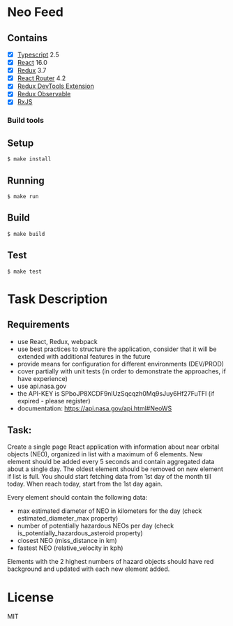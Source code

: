 # Neo Feed

## Contains

- [x] [Typescript](https://www.typescriptlang.org/) 2.5
- [x] [React](https://facebook.github.io/react/) 16.0
- [x] [Redux](https://github.com/reactjs/redux) 3.7
- [x] [React Router](https://github.com/ReactTraining/react-router) 4.2
- [x] [Redux DevTools Extension](https://github.com/zalmoxisus/redux-devtools-extension)
- [x] [Redux Observable](https://github.com/redux-observable/redux-observable)
- [x] [RxJS](http://reactivex.io/rxjs/)

### Build tools

## Setup

```
$ make install
```

## Running

```
$ make run
```

## Build

```
$ make build
```

## Test

```
$ make test
```

# Task Description

## Requirements

-	use React, Redux, webpack
- use best practices to structure the application, consider that it will be extended with additional features in the future
-	provide means for configuration for different environments (DEV/PROD)
-	cover partially with unit tests (in order to demonstrate the approaches, if have experience)
-	use api.nasa.gov
-	the API-KEY is SPboJP8XCDF9nlUzSqcqzh0Mq9sJuy6Hf27FuTFl (if expired - please register)
-	documentation:  https://api.nasa.gov/api.html#NeoWS


## Task:

Create a single page React application with information about near orbital objects (NEO), organized in list with a maximum of 6 elements. New element should be added every 5 seconds and contain aggregated data about a single day. The oldest element should be removed on new element if list is full. You should start fetching data from 1st day of the month till today. When reach today, start from the 1st day again.

Every element should contain the following data:

-	max estimated diameter of NEO in kilometers for the day (check estimated_diameter_max property)
-	number of potentially hazardous NEOs per day (check is_potentially_hazardous_asteroid property)
-	closest NEO (miss_distance in km)
-	fastest NEO (relative_velocity in kph)

Elements with the 2 highest numbers of hazard objects should have red background and updated with each new element added.

# License

MIT
